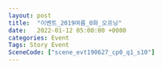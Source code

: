 ```yaml
---
layout: post
title:  "이벤트_2019여름_0화_오프닝"
date:   2022-01-12 05:00:00 +0000
categories: Event
Tags: Story Event
SceneCode: ["scene_evt190627_cp0_q1_s10"]
---
```

